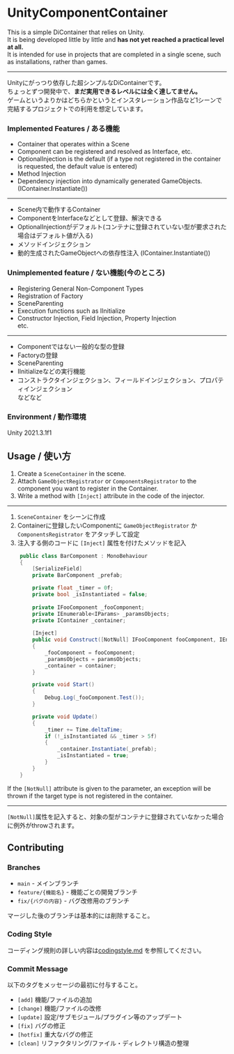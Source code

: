 # UnityComponentContainer

This is a simple DiContainer that relies on Unity.  
It is being developed little by little and **has not yet reached a practical level at all.**  
It is intended for use in projects that are completed in a single scene, such as installations, rather than games.

---
Unityにがっつり依存した超シンプルなDiContainerです。  
ちょっとずつ開発中で、**まだ実用できるレベルには全く達してません。**  
ゲームというよりかはどちらかというとインスタレーション作品など1シーンで完結するプロジェクトでの利用を想定しています。

### Implemented Features / ある機能
- Container that operates within a Scene
- Component can be registered and resolved as Interface, etc.
- OptionalInjection is the default (if a type not registered in the container is requested, the default value is entered)
- Method Injection
- Dependency injection into dynamically generated GameObjects. (IContainer.Instantiate())

---
- Scene内で動作するContainer
- ComponentをInterfaceなどとして登録、解決できる
- OptionalInjectionがデフォルト(コンテナに登録されていない型が要求された場合はデフォルト値が入る)
- メソッドインジェクション
- 動的生成されたGameObjectへの依存性注入 (IContainer.Instantiate())

### Unimplemented feature / ない機能(今のところ)
- Registering General Non-Component Types
- Registration of Factory
- SceneParenting
- Execution functions such as IInitialize
- Constructor Injection, Field Injection, Property Injection  
etc.

---
- Componentではない一般的な型の登録
- Factoryの登録
- SceneParenting
- IInitializeなどの実行機能
- コンストラクタインジェクション、フィールドインジェクション、プロパティインジェクション  
などなど

### Environment / 動作環境
Unity 2021.3.1f1

## Usage / 使い方
1. Create a `SceneContainer` in the scene.
2. Attach `GameObjectRegistrator` or `ComponentsRegistrator` to the component you want to register in the Container.
3. Write a method with `[Inject]` attribute in the code of the injector.

---
1. `SceneContainer` をシーンに作成
2. Containerに登録したいComponentに `GameObjectRegistrator` か `ComponentsRegistrator` をアタッチして設定
3. 注入する側のコードに `[Inject]` 属性を付けたメソッドを記入 

```c#
    public class BarComponent : MonoBehaviour
    {
        [SerializeField]
        private BarComponent _prefab;

        private float _timer = 0f;
        private bool _isInstantiated = false;
        
        private IFooComponent _fooComponent;
        private IEnumerable<IParams> _paramsObjects;
        private IContainer _container;
        
        [Inject]
        public void Construct([NotNull] IFooComponent fooComponent, IEnumerable<IParams> paramsObjects, IContainer container)
        {
            _fooComponent = fooComponent;
            _paramsObjects = paramsObjects;
            _container = container;
        }

        private void Start()
        {
            Debug.Log(_fooComponent.Test());
        }

        private void Update()
        {
            _timer += Time.deltaTime;
            if (!_isInstantiated && _timer > 5f)
            {
                _container.Instantiate(_prefab);
                _isInstantiated = true;
            }
        }
    }
```
If the `[NotNull]` attribute is given to the parameter, an exception will be thrown if the target type is not registered in the container.

---
`[NotNull]`属性を記入すると、対象の型がコンテナに登録されていなかった場合に例外がthrowされます。


## Contributing
### Branches
- `main` - メインブランチ
- `feature/{機能名}` - 機能ごとの開発ブランチ
- `fix/{バグの内容}` - バグ改修用のブランチ

マージした後のブランチは基本的には削除すること。

### Coding Style
コーディング規則の詳しい内容は[codingstyle.md](codingstyle.md) を参照してください。  

### Commit Message
以下のタグをメッセージの最初に付与すること。
- `[add]` 機能/ファイルの追加
- `[change]` 機能/ファイルの改修
- `[update]` 設定/サブモジュール/プラグイン等のアップデート
- `[fix]` バグの修正
- `[hotfix]` 重大なバグの修正
- `[clean]` リファクタリング/ファイル・ディレクトリ構造の整理
